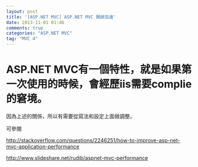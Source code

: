 ```yaml
---
layout: post
title: '[ASP.NET MVC] ASP.NET MVC 開啟加速'
date: 2013-11-01 01:46
comments: true
categories: "ASP.NET MVC"
tag: "MVC 4"
---
```

# ASP.NET MVC有一個特性，就是如果第一次使用的時候，會經歷iis需要complie的窘境。

因為上述的關係，所以有需要從寫法和設定上面做調整。
 
可參閱

http://stackoverflow.com/questions/2246251/how-to-improve-asp-net-mvc-application-performance

http://www.slideshare.net/rudib/aspnet-mvc-performance